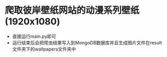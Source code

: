爬取彼岸壁纸网站的动漫系列壁纸(1920x1080)
===
* 直接运行main.py即可
* 运行结束后会把爬虫结果写入到MongoDB数据库并且生成图片文件在result文件夹下的wallpapers文件夹中
